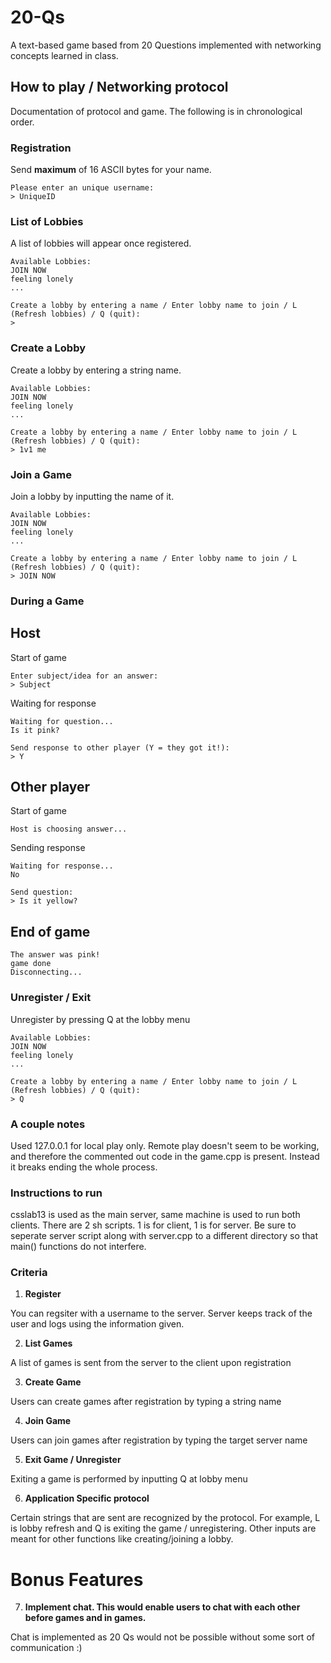 # 20-Qs
A text-based game based from 20 Questions implemented with networking concepts learned in class.

## How to play / Networking protocol ##
Documentation of protocol and game. The following is in chronological order.

### Registration ###
Send __maximum__ of 16 ASCII bytes for your name.
```
Please enter an unique username:
> UniqueID
```
### List of Lobbies ###
A list of lobbies will appear once registered.
```
Available Lobbies:
JOIN NOW
feeling lonely
...

Create a lobby by entering a name / Enter lobby name to join / L (Refresh lobbies) / Q (quit):
> 
```
### Create a Lobby ###
Create a lobby by entering a string name.
```
Available Lobbies:
JOIN NOW
feeling lonely
...

Create a lobby by entering a name / Enter lobby name to join / L (Refresh lobbies) / Q (quit):
> 1v1 me
```
### Join a Game ###
Join a lobby by inputting the name of it.
```
Available Lobbies:
JOIN NOW
feeling lonely
...

Create a lobby by entering a name / Enter lobby name to join / L (Refresh lobbies) / Q (quit):
> JOIN NOW
```

### During a Game ###
## Host ## 
Start of game
```
Enter subject/idea for an answer:
> Subject
```

Waiting for response
```
Waiting for question...
Is it pink?

Send response to other player (Y = they got it!):
> Y
```

## Other player ##
Start of game
```
Host is choosing answer...
```

Sending response
```
Waiting for response...
No

Send question:
> Is it yellow?
```

## End of game ##
```
The answer was pink!
game done
Disconnecting...
```

### Unregister / Exit ###
Unregister by pressing Q at the lobby menu
```
Available Lobbies:
JOIN NOW
feeling lonely
...

Create a lobby by entering a name / Enter lobby name to join / L (Refresh lobbies) / Q (quit):
> Q
```

### A couple notes ###
Used 127.0.0.1 for local play only. Remote play doesn't seem to be working, and therefore the commented out code in the game.cpp is present. Instead it breaks ending the whole process.

### Instructions to run ###
csslab13 is used as the main server, same machine is used to run both clients. 
There are 2 sh scripts. 1 is for client, 1 is for server. Be sure to seperate server script along with server.cpp to a different directory so that main() functions do not interfere.

### Criteria ###
1)  __Register__

You can regsiter with a username to the server. Server keeps track of the user and logs using the information given.

2)  __List Games__

A list of games is sent from the server to the client upon registration

3)  __Create Game__

Users can create games after registration by typing a string name

4)  __Join Game__

Users can join games after registration by typing the target server name

5)  __Exit Game / Unregister__

Exiting a game is performed by inputting Q at lobby menu

6)  __Application Specific protocol__

Certain strings that are sent are recognized by the protocol. For example, L is lobby refresh and Q is exiting the game / unregistering.
Other inputs are meant for other functions like creating/joining a lobby.


# Bonus Features #

7)  __Implement chat.  This would enable users to chat with each other before games and in games.__

Chat is implemented as 20 Qs would not be possible without some sort of communication :)

